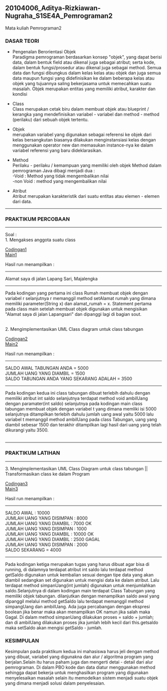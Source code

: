 ## 20104006_Aditya-Rizkiawan-Nugraha_S1SE4A_Pemrograman2
Mata kuliah Pemrograman2

### DASAR TEORI 
* Pengenalan Berorientasi Objek <br>
Paradigma pemrograman berdasarkan konsep "objek", yang dapat berisi data, dalam bentuk field atau dikenal juga sebagai atribut; serta kode, dalam bentuk fungsi/prosedur atau dikenal juga sebagai method. Semua data dan fungsi dibungkus dalam kelas kelas atau objek dan juga semua data maupun fungsi yang didefinisikan ke dalam beberapa kelas atau objek yang tujuannya saling bekerjasama untuk memecahkan suatu masalah. Objek merupakan entitas yang memiliki atribut, karakter dan kondisi

* Class <br>
Class merupakan cetak biru dalam membuat objek atau blueprint / kerangka yang mendefinisikan variabel - variabel dan method - method (perilaku) dari sebuah objek tertentu. 

* Objek <br>
merupakan variabel yang digunakan sebagai referensi ke objek dari kelas bersangkutan biasanya dilakukan menginstansiasi kelas dengan menggunakan operator new dan memasukan instance-nya ke dalam variabel referensi yang baru dideklarasikan. 

* Method <br>
Perilaku - perilaku / kemampuan yang memiliki oleh objek
Method dalam pemrograman Java dibagi menjadi dua : 
<br>-Void : Method yang tidak mengembalikan nilai
<br>-non Void : method yang mengembalikan nilai

* Atribut <br>
Atribut merupakan karakteristik dari suatu entitas atau elemen - elemen dari data.

<hr>

### PRAKTIKUM PERCOBAAN
<hr>
Soal : <br>
1. Mengakses anggota suatu class <br> 

[Codingan1](https://github.com/adityarizn31/20104006_Aditya-Rizkiawan-Nugraha_S1SE4A_Pemrograman2/blob/modul3/Percobaan/Rumah.java) <br>
[Main1](https://github.com/adityarizn31/20104006_Aditya-Rizkiawan-Nugraha_S1SE4A_Pemrograman2/blob/modul3/Percobaan/Test.java)

Hasil run menampilkan :  
<hr>

Alamat saya di jalan Lapang Sari, Majalengka <br>

<hr>

Pada kodingan yang pertama ini class Rumah membuat objek dengan variabel r selanjutnya r memanggil method setAlamat rumah yang dimana memiliki parameter(String x) dan alamat_rumah = x. Statement pertama pada class main setelah membuat objek digunakan untuk mengisikan "Alamat saya di jalan Lapangsari" dan dipanggi lagi di bagian sout.

<br>
2. Mengimplementasikan UML Class diagram untuk class tabungan

[Codingan2](https://github.com/adityarizn31/20104006_Aditya-Rizkiawan-Nugraha_S1SE4A_Pemrograman2/blob/modul3/Percobaan/Tabungan.java) <br>
[Main2](https://github.com/adityarizn31/20104006_Aditya-Rizkiawan-Nugraha_S1SE4A_Pemrograman2/blob/modul3/Percobaan/TestTabungan.java)

Hasil run menampilkan : 
<hr>
 
SALDO AWAL TABUNGAN ANDA = 5000 <br>
JUMLAH UANG YANG DIAMBIL = 1500 <br>
SALDO TABUNGAN ANDA YANG SEKARANG ADALAH = 3500 <br>
 
<hr>
Pada kodingan kedua ini class tabungan dibuat terlebih dahulu dengan memiliki atribut int saldo selanjutnya terdapat method void ambilUang dengan paramater(int saldo) selanjutnya pada kodingan main class tabungan membuat objek dengan variabel t yang dimana memliki isi 5000 
selanjutnya ditampilkan terlebih dahulu jumlah uang awal yaitu 5000 lalu variabel t memanggil method ambilUang pada class Tabungan, uang yang diambil sebesar 1500 dan terakhir ditampilkan lagi hasil dari uang yang telah dikurangi yaitu 3500.
<br>
<br>
<hr>

### PRAKTIKUM LATIHAN
<hr>
3. Mengimplementasikan UML Class Diagram untuk class tabungan || Transformasikan class ke dalam Program

[Codingan3](https://github.com/adityarizn31/20104006_Aditya-Rizkiawan-Nugraha_S1SE4A_Pemrograman2/blob/modul3/Latihan/Tabungan.java)<br>
[Main3](https://github.com/adityarizn31/20104006_Aditya-Rizkiawan-Nugraha_S1SE4A_Pemrograman2/blob/modul3/Latihan/TestTabungann.java)

Hasil run menampilkan : 
<hr>

SALDO AWAL : 10000 <br>
JUMLAH UANG YANG DISIMPAN : 8000 <br>
JUMLAH UANG YANG DIAMBIL : 7000 OK <br>
JUMLAH UANG YANG DISIMPAN : 1000 <br>
JUMLAH UANG YANG DIAMBIL :  10000 OK <br>
JUMLAH UANG YANG DIAMBIL : 2500 GAGAL <br>
JUMLAH UANG YANG DISIMPAN : 2000 <br>
SALDO SEKARANG = 4000 <br>

<hr>

Pada kodingan ketiga merupakan tugas yang harus dibuat agar bisa di running, di dalamnya terdapat atribut int saldo lalu terdapat method getSaldo digunakan untuk kembalian sesuai dengan tipe data yang akan diambil sedangkan set digunakan untuk mengisi data ke dalam atribut. 
Lalu terdapat method simpanUang(int jumlah) digunakan untuk menjumlahkan saldo.Selanjutnya di dalam kodingan main terdapat Class Tabungan yang memiliki objek tabungan. dilanjutkan dengan menampilkan saldo awal yang dipanggil melalui method getSaldo lalu terdapat memanggil method simpangUang dan ambilUang. Ada juga percabangan dengan ekspresi boolean jika benar maka akan menampilkan OK namun jika salah maka Gagal. Di dalam method simpanUang dilakukan proses = saldo + jumlah; dan di ambilUang dilakukan proses jika jumlah lebih kecil dari this.getsaldo maka setSaldo akan mengisi getSaldo - jumlah. 

### KESIMPULAN
Kesimpulan pada praktikum kedua ini mahasiswa harus jeli dengan method yang dibuat, variabel yang digunakna dan alur / algoritma program yang berjalan.Selain itu harus paham juga dan mengerti detai - detail dari alur pemrograman. Di dalam PBO kode dan data diatur menggunakan method sehingga dapat bekerja untuk menghasilkan program yang digunakan menyelesaikan masalah selain itu memodelkan sistem menjadi suatu objek yang dimana menjadi solusi dalam penyelesaian. 
